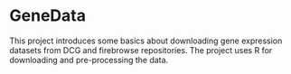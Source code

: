# GeneData
This project introduces some basics about downloading gene expression datasets from DCG and firebrowse repositories. The project uses R for downloading and pre-processing the data.
